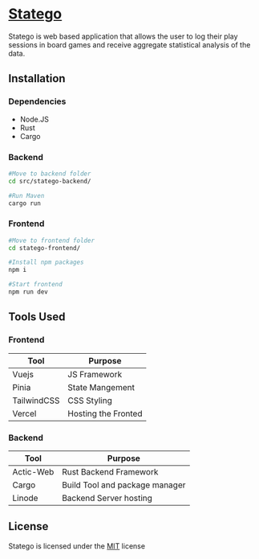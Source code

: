 # [Statego](https://statego.app)
Statego is web based application that allows the user to log their play sessions in board games and receive aggregate statistical analysis of the data.

## Installation
### Dependencies
- Node.JS
- Rust
- Cargo

### Backend
```bash
#Move to backend folder
cd src/statego-backend/

#Run Maven 
cargo run
```

### Frontend
```bash
#Move to frontend folder
cd statego-frontend/

#Install npm packages
npm i

#Start frontend
npm run dev
```

## Tools Used

### Frontend
| Tool        |Purpose              |
| ----------- | ------------------- |
| Vuejs       | JS Framework        |
| Pinia       | State Mangement     |
| TailwindCSS | CSS Styling         |
| Vercel      | Hosting the Fronted |

### Backend 
| Tool       | Purpose                        |
| ---------- | ------------------------------ |
| Actic-Web  | Rust Backend Framework         |
| Cargo      | Build Tool and package manager |
| Linode     | Backend Server hosting         |

## License 
Statego is licensed under the [MIT](https://choosealicense.com/licenses/mit/) license
